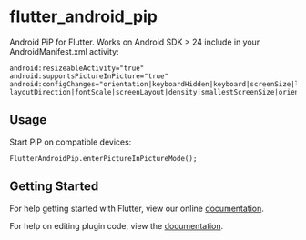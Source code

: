 # flutter_android_pip

Android PiP for Flutter. Works on Android SDK > 24 include in your AndroidManifest.xml activity:

    android:resizeableActivity="true"
    android:supportsPictureInPicture="true"
    android:configChanges="orientation|keyboardHidden|keyboard|screenSize|locale|
    layoutDirection|fontScale|screenLayout|density|smallestScreenSize|orientation"
            
## Usage

Start PiP on compatible devices:

    FlutterAndroidPip.enterPictureInPictureMode();

## Getting Started

For help getting started with Flutter, view our online
[documentation](https://flutter.io/).

For help on editing plugin code, view the [documentation](https://flutter.io/platform-plugins/#edit-code).